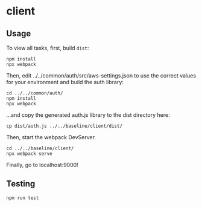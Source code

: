 # client
## Usage
To view all tasks, first, build `dist`:
```
npm install
npx webpack
```
Then, edit ../../common/auth/src/aws-settings.json to use the correct values for your environment and build the auth library:
```
cd ../../common/auth/
npm install
npx webpack
```
...and copy the generated auth.js library to the dist directory here:
```
cp dist/auth.js ../../baseline/client/dist/
```
Then, start the webpack DevServer.
```
cd ../../baseline/client/
npx webpack serve
```
Finally, go to localhost:9000!

## Testing
```
npm run test
```
